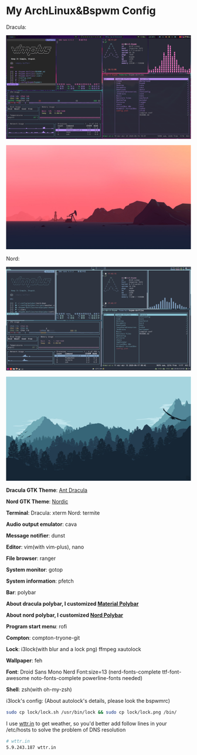 # My ArchLinux&Bspwm Config

Dracula:

![dracula.png](shot/dracula.png)

![dracula-wallpaper.png](wallpaper/Dracula.jpg)

Nord:

![nord.png](shot/nord.png)

![nord-wallpaper.png](wallpaper/Nord.png)

**Dracula GTK Theme**: [Ant Dracula](https://www.gnome-look.org/p/1099856/)

**Nord GTK Theme**: [Nordic](https://www.gnome-look.org/p/1267246/)

**Terminal**: Dracula: xterm Nord: termite

**Audio output emulator**: cava

**Message notifier**: dunst

**Editor**: vim(with vim-plus), nano

**File browser**: ranger

**System monitor**: gotop

**System information**: pfetch

**Bar**: polybar

**About dracula polybar, I customized [Material Polybar](https://github.com/Murzchnvok/polybar-material)**

**About nord polybar, I customized [Nord Polybar](https://github.com/Yucklys/polybar-nord-theme)**

**Program start menu**: rofi

**Compton**: compton-tryone-git

**Lock**: i3lock(with blur and a lock png) ffmpeg xautolock

**Wallpaper**: feh

**Font**: Droid Sans Mono Nerd Font:size=13 (nerd-fonts-complete ttf-font-awesome noto-fonts-complete powerline-fonts needed)

**Shell**: zsh(with oh-my-zsh)

i3lock's config: (About autolock's details, please look the bspwmrc)

```bash
sudo cp lock/lock.sh /usr/bin/lock && sudo cp lock/lock.png /bin/
```

I use [wttr.in](https://github.com/chubin/wttr.in) to get weather, so you'd better add follow lines in your /etc/hosts to solve the problem of DNS resolution

```bash
# wttr.in
5.9.243.187 wttr.in
```
